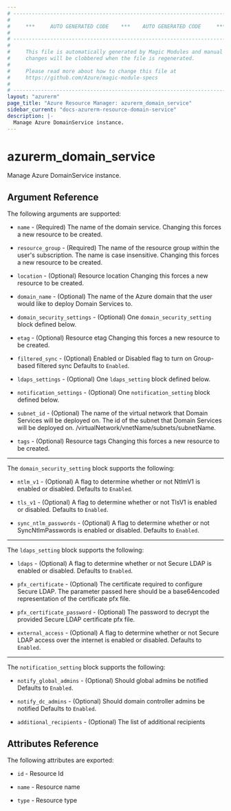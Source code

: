 ```yaml
---
# ----------------------------------------------------------------------------
#
#     ***     AUTO GENERATED CODE    ***    AUTO GENERATED CODE     ***
#
# ----------------------------------------------------------------------------
#
#     This file is automatically generated by Magic Modules and manual
#     changes will be clobbered when the file is regenerated.
#
#     Please read more about how to change this file at
#     https://github.com/Azure/magic-module-specs
#
# ----------------------------------------------------------------------------
layout: "azurerm"
page_title: "Azure Resource Manager: azurerm_domain_service"
sidebar_current: "docs-azurerm-resource-domain-service"
description: |-
  Manage Azure DomainService instance.
---
```


# azurerm_domain_service

Manage Azure DomainService instance.


## Argument Reference

The following arguments are supported:

* `name` - (Required) The name of the domain service. Changing this forces a new resource to be created.

* `resource_group` - (Required) The name of the resource group within the user's subscription. The name is case insensitive. Changing this forces a new resource to be created.

* `location` - (Optional) Resource location Changing this forces a new resource to be created.

* `domain_name` - (Optional) The name of the Azure domain that the user would like to deploy Domain Services to.

* `domain_security_settings` - (Optional) One `domain_security_setting` block defined below.

* `etag` - (Optional) Resource etag Changing this forces a new resource to be created.

* `filtered_sync` - (Optional) Enabled or Disabled flag to turn on Group-based filtered sync Defaults to `Enabled`.

* `ldaps_settings` - (Optional) One `ldaps_setting` block defined below.

* `notification_settings` - (Optional) One `notification_setting` block defined below.

* `subnet_id` - (Optional) The name of the virtual network that Domain Services will be deployed on. The id of the subnet that Domain Services will be deployed on. /virtualNetwork/vnetName/subnets/subnetName.

* `tags` - (Optional) Resource tags Changing this forces a new resource to be created.

---

The `domain_security_setting` block supports the following:

* `ntlm_v1` - (Optional) A flag to determine whether or not NtlmV1 is enabled or disabled. Defaults to `Enabled`.

* `tls_v1` - (Optional) A flag to determine whether or not TlsV1 is enabled or disabled. Defaults to `Enabled`.

* `sync_ntlm_passwords` - (Optional) A flag to determine whether or not SyncNtlmPasswords is enabled or disabled. Defaults to `Enabled`.

---

The `ldaps_setting` block supports the following:

* `ldaps` - (Optional) A flag to determine whether or not Secure LDAP is enabled or disabled. Defaults to `Enabled`.

* `pfx_certificate` - (Optional) The certificate required to configure Secure LDAP. The parameter passed here should be a base64encoded representation of the certificate pfx file.

* `pfx_certificate_password` - (Optional) The password to decrypt the provided Secure LDAP certificate pfx file.

* `external_access` - (Optional) A flag to determine whether or not Secure LDAP access over the internet is enabled or disabled. Defaults to `Enabled`.

---

The `notification_setting` block supports the following:

* `notify_global_admins` - (Optional) Should global admins be notified Defaults to `Enabled`.

* `notify_dc_admins` - (Optional) Should domain controller admins be notified Defaults to `Enabled`.

* `additional_recipients` - (Optional) The list of additional recipients

## Attributes Reference

The following attributes are exported:

* `id` - Resource Id

* `name` - Resource name

* `type` - Resource type
